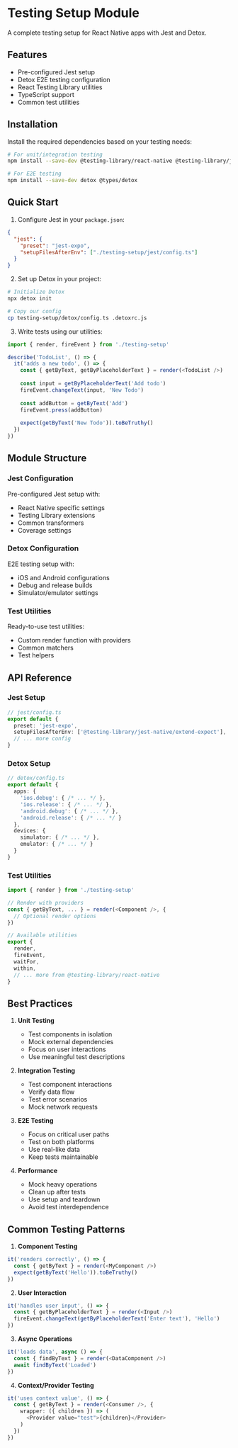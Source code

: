 # Testing Setup Module

A complete testing setup for React Native apps with Jest and Detox.

## Features

- Pre-configured Jest setup
- Detox E2E testing configuration
- React Testing Library utilities
- TypeScript support
- Common test utilities

## Installation

Install the required dependencies based on your testing needs:

```bash
# For unit/integration testing
npm install --save-dev @testing-library/react-native @testing-library/jest-native jest-expo @types/jest

# For E2E testing
npm install --save-dev detox @types/detox
```

## Quick Start

1. Configure Jest in your `package.json`:

```json
{
  "jest": {
    "preset": "jest-expo",
    "setupFilesAfterEnv": ["./testing-setup/jest/config.ts"]
  }
}
```

2. Set up Detox in your project:

```bash
# Initialize Detox
npx detox init

# Copy our config
cp testing-setup/detox/config.ts .detoxrc.js
```

3. Write tests using our utilities:

```typescript
import { render, fireEvent } from './testing-setup'

describe('TodoList', () => {
  it('adds a new todo', () => {
    const { getByText, getByPlaceholderText } = render(<TodoList />)
    
    const input = getByPlaceholderText('Add todo')
    fireEvent.changeText(input, 'New Todo')
    
    const addButton = getByText('Add')
    fireEvent.press(addButton)
    
    expect(getByText('New Todo')).toBeTruthy()
  })
})
```

## Module Structure

### Jest Configuration

Pre-configured Jest setup with:
- React Native specific settings
- Testing Library extensions
- Common transformers
- Coverage settings

### Detox Configuration

E2E testing setup with:
- iOS and Android configurations
- Debug and release builds
- Simulator/emulator settings

### Test Utilities

Ready-to-use test utilities:
- Custom render function with providers
- Common matchers
- Test helpers

## API Reference

### Jest Setup

```typescript
// jest/config.ts
export default {
  preset: 'jest-expo',
  setupFilesAfterEnv: ['@testing-library/jest-native/extend-expect'],
  // ... more config
}
```

### Detox Setup

```typescript
// detox/config.ts
export default {
  apps: {
    'ios.debug': { /* ... */ },
    'ios.release': { /* ... */ },
    'android.debug': { /* ... */ },
    'android.release': { /* ... */ }
  },
  devices: {
    simulator: { /* ... */ },
    emulator: { /* ... */ }
  }
}
```

### Test Utilities

```typescript
import { render } from './testing-setup'

// Render with providers
const { getByText, ... } = render(<Component />, {
  // Optional render options
})

// Available utilities
export {
  render,
  fireEvent,
  waitFor,
  within,
  // ... more from @testing-library/react-native
}
```

## Best Practices

1. **Unit Testing**
   - Test components in isolation
   - Mock external dependencies
   - Focus on user interactions
   - Use meaningful test descriptions

2. **Integration Testing**
   - Test component interactions
   - Verify data flow
   - Test error scenarios
   - Mock network requests

3. **E2E Testing**
   - Focus on critical user paths
   - Test on both platforms
   - Use real-like data
   - Keep tests maintainable

4. **Performance**
   - Mock heavy operations
   - Clean up after tests
   - Use setup and teardown
   - Avoid test interdependence

## Common Testing Patterns

1. **Component Testing**
```typescript
it('renders correctly', () => {
  const { getByText } = render(<MyComponent />)
  expect(getByText('Hello')).toBeTruthy()
})
```

2. **User Interaction**
```typescript
it('handles user input', () => {
  const { getByPlaceholderText } = render(<Input />)
  fireEvent.changeText(getByPlaceholderText('Enter text'), 'Hello')
})
```

3. **Async Operations**
```typescript
it('loads data', async () => {
  const { findByText } = render(<DataComponent />)
  await findByText('Loaded')
})
```

4. **Context/Provider Testing**
```typescript
it('uses context value', () => {
  const { getByText } = render(<Consumer />, {
    wrapper: ({ children }) => (
      <Provider value="test">{children}</Provider>
    )
  })
})
``` 